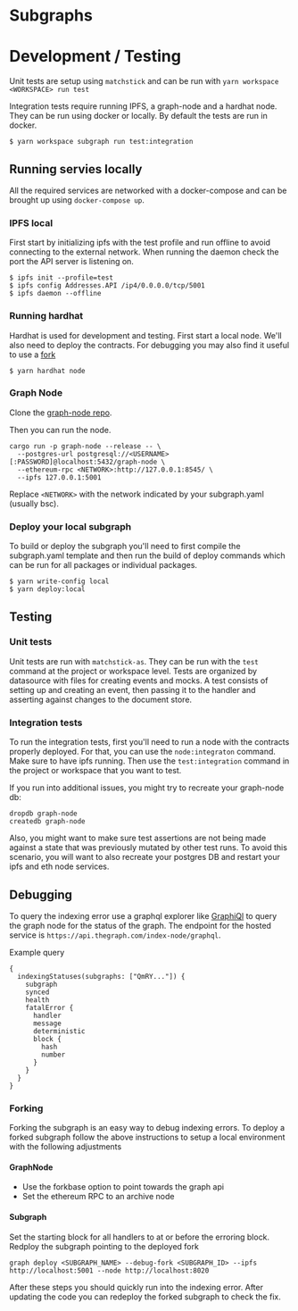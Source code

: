 # Subgraphs

# Development / Testing
Unit tests are setup using `matchstick` and can be run with `yarn workspace <WORKSPACE> run test`

Integration tests require running IPFS, a graph-node and a hardhat node. They can be run using docker or locally. By default the tests are run in docker.

```
$ yarn workspace subgraph run test:integration
```

<!-- If you'd like to run the integration tests locally include the env `LOCAL=true` and follow instructions run the services locally.

> Integration tests are temporarily disabled during CI, while the docker setup is debugged. -->

## Running servies locally
All the required services are networked with a docker-compose and can be brought up using `docker-compose up`.
### IPFS local
First start by initializing ipfs with the test profile and run offline to avoid connecting to the external network. When running the daemon check the port the API server is listening on.

```
$ ipfs init --profile=test
$ ipfs config Addresses.API /ip4/0.0.0.0/tcp/5001
$ ipfs daemon --offline
```

### Running hardhat

Hardhat is used for development and testing. First start a local node. We'll also need to deploy the contracts. For debugging you may also find it useful to use a [fork](https://hardhat.org/hardhat-network/docs/guides/forking-other-networks)
```
$ yarn hardhat node
```

### Graph Node
Clone the [graph-node repo](https://github.com/graphprotocol/graph-node).

Then you can run the node.

```
cargo run -p graph-node --release -- \
  --postgres-url postgresql://<USERNAME>[:PASSWORD]@localhost:5432/graph-node \
  --ethereum-rpc <NETWORK>:http://127.0.0.1:8545/ \
  --ipfs 127.0.0.1:5001
```

Replace `<NETWORK>` with the network indicated by your subgraph.yaml (usually bsc).

### Deploy your local subgraph
To build or deploy the subgraph you'll need to first compile the subgraph.yaml template and then run the build of deploy commands which can be run for all packages or individual packages.

```
$ yarn write-config local
$ yarn deploy:local
```

## Testing
### Unit tests
Unit tests are run with `matchstick-as`. They can be run with the `test` command at the project or workspace level. Tests are organized by datasource with files for creating events and mocks. A test consists of setting up and creating an event, then passing it to the handler and asserting against changes to the document store.

### Integration tests
To run the integration tests, first you'll need to run a node with the contracts properly deployed. For that, you can use the `node:integraton` command. Make sure to have ipfs running. Then use the `test:integration` command in the project or workspace that you want to test.

If you run into additional issues, you might try to recreate your graph-node db:
```
dropdb graph-node
createdb graph-node
```

Also, you might want to make sure test assertions are not being made against a state that was previously mutated by other test runs. To avoid this scenario, you will want to also recreate your postgres DB and restart your ipfs and eth node services.

## Debugging
To query the indexing error use a graphql explorer like [GraphiQl](https://graphiql-online.com/graphiql) to query the graph node for the status of the graph. The endpoint for the hosted service is `https://api.thegraph.com/index-node/graphql`.

Example query

```
{
  indexingStatuses(subgraphs: ["QmRY..."]) {
    subgraph
    synced
    health
    fatalError {
      handler
      message
      deterministic
      block {
        hash
        number
      }
    }
  }
}
```

### Forking

Forking the subgraph is an easy way to debug indexing errors. To deploy a forked subgraph follow the above instructions to setup a local environment with the following adjustments

#### GraphNode
- Use the forkbase option to point towards the graph api
- Set the ethereum RPC to an archive node

#### Subgraph
Set the starting block for all handlers to at or before the erroring block.
Redploy the subgraph pointing to the deployed fork

```
graph deploy <SUBGRAPH_NAME> --debug-fork <SUBGRAPH_ID> --ipfs http://localhost:5001 --node http://localhost:8020
```

After these steps you should quickly run into the indexing error. After updating the code you can redeploy the forked subgraph to check the fix.
